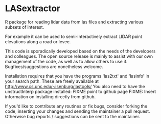 LASextractor
============

R package for reading lidar data from las files and extracting various subsets of interest.

For example it can be used to semi-interactively extract LIDAR point elevations along a road or levee.

This code is sporadically developed based on the needs of the developers and
colleagues. The open source release is mainly to assist with our own management
of the code, as well as to allow others to use it. Bugfixes/suggestions are
nonetheless welcome. 

Installation requires that you have the programs 'las2txt' and 'lasinfo' in
your search path. These are freely available at
http://www.cs.unc.edu/~isenburg/lastools/ 
You also need to have the unstructInterp package installed:
FIXME point to github page
FIXME: Insert information on installing directly from github.

If you'd like to contribute any routines or fix bugs, consider forking the
code, inserting your changes and sending the maintainer a pull request.
Otherwise bug reports / suggestions can be sent to the maintainer.
